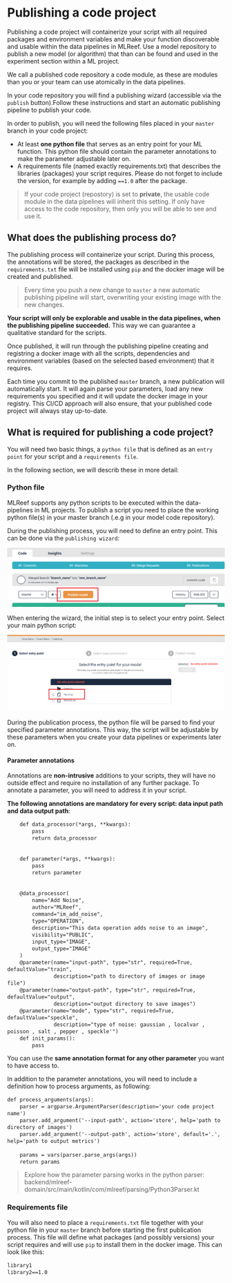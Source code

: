 # Publishing a code project

Publishing a code project will containerize your script with all required packages and environment variables and make your function discoverable and usable within the data pipelines in MLReef. Use a model repository to publish a new model (or algorithm) that than can be found and used in the experiment section within a ML project. 

We call a published code repository a code module, as these are modules than you or your team can use atomically in the data pipelines. 

In your code repository you will find a publishing wizard (accessible via the `publish` button).Follow these instructions and start an automatic publishing pipeline to publish your code. 

In order to publish, you will need the following files placed in your `master` branch in your code project: 

- At least **one python file** that serves as an entry point for your ML function. This python file should contain the parameter annotations to make the parameter adjustable later on. 
- A requirements file (named exactly requirements.txt) that describes the libraries (packages) your script requires. Please do not forget to include the version, for example by adding `==1.0` after the package. 

> If your code project (repostory) is set to **private**, the usable code module in the data pipelines will inherit this setting. If only have access to the code repository, then only you will be able to see and use it. 

## What does the publishing process do?

The publishing process will containerize your script. During this process, the annotations will be stored, the packages as described in the `requirements.txt` file will be installed using `pip` and the docker image will be created and published. 

> Every time you push a new change to `master` a new automatic publishing pipeline will start, overwriting your existing image with the new changes. 

**Your script will only be explorable and usable in the data pipelines, when the publishing pipeline succeeded.** This way we can guarantee a qualitative standard for the scripts. 

Once published, it will run through the publishing pipeline creating and registring a docker image with all the scripts, dependencies and environment variables (based on the selected based environment) that it requires. 

Each time you commit to the published `master` branch, a new publication will automatically start. It will again parse your parameters, load any new requirements you specified and it will update the docker image in your registry. This CI/CD approach will also ensure, that your published code project will always stay up-to-date. 
 

## What is required for publishing a code project?

You will need two basic things, a `python file` that is defined as an `entry point` for your script and a `requirements file`. 

In the following section, we will describ these in more detail: 

### Python file

MLReef supports any python scripts to be executed within the data-pipelines in ML projects. To publish a script you need to place the working python file(s) in your master branch (.e.g in your model code repository). 

During the publishing process, you will need to define an entry point. This can be done via the `publishing wizard`: 

![model_repository](model_publishing.png)

When entering the wizard, the initial step is to select your entry point. Select your main python script: 

![publishing_entry_point](publishing_entry_point.png)

During the publication process, the python file will be parsed to find your specified parameter annotations. This way, the script will be adjustable by these parameters when you create your data pipelines or experiments later on. 

#### Parameter annotations

Annotations are **non-intrusive** additions to your scripts, they will have no outside effect and require no installation of any further package. To annotate a parameter, you will need to address it in your script. 

**The following annotations are mandatory for every script: data input path and data output path**:

```
    def data_processor(*args, **kwargs):
        pass
        return data_processor


    def parameter(*args, **kwargs):
        pass
        return parameter


    @data_processor(
        name="Add Noise",
        author="MLReef",
        command="im_add_noise",
        type="OPERATION",
        description="This data operation adds noise to an image",
        visibility="PUBLIC",
        input_type="IMAGE",
        output_type="IMAGE"
    )
    @parameter(name="input-path", type="str", required=True, defaultValue="train",
               description="path to directory of images or image file")
    @parameter(name="output-path", type="str", required=True, defaultValue="output",
               description="output directory to save images")
    @parameter(name="mode", type="str", required=True, defaultValue="speckle",
               description="type of noise: gaussian , localvar , poisson , salt , pepper , speckle'")
    def init_params():
        pass
```

You can use the **same annotation format for any other parameter** you want to have access to. 

In addition to the parameter annotations, you will need to include a definition how to process arguments, as following: 

```
def process_arguments(args):
    parser = argparse.ArgumentParser(description='your code project name')
    parser.add_argument('--input-path', action='store', help='path to directory of images')
    parser.add_argument('--output-path', action='store', default='.', help='path to output metrics')
    
    params = vars(parser.parse_args(args))
    return params
```

> Explore how the parameter parsing works in the python parser: backend/mlreef-domain/src/main/kotlin/com/mlreef/parsing/Python3Parser.kt

### Requirements file

You will also need to place a `requirements.txt` file together with your python file in your `master` branch before starting the first publication process. This file will define what packages (and possibly versions) your script requires and will use `pip` to install them in the docker image. This can look like this: 

```
library1
library2==1.0
```

